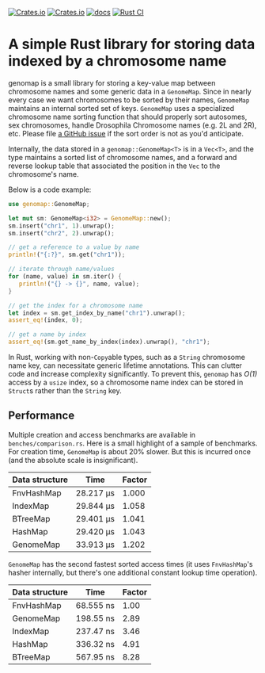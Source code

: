 [![Crates.io](https://img.shields.io/crates/v/genomap)](https://crates.io/crates/genomap) [![Crates.io](https://img.shields.io/crates/d/genomap)](https://crates.io/crates/genomap) [![docs](https://docs.rs/genomap/badge.svg)](https://docs.rs/genomap) [![Rust CI](https://github.com/vsbuffalo/genomap/actions/workflows/rust.yml/badge.svg)](https://github.com/vsbuffalo/genomap/actions)


# A simple Rust library for storing data indexed by a chromosome name

genomap is a small library for storing a key-value map between chromosome
names and some generic data in a `GenomeMap`. Since in nearly every case we
want chromosomes to be sorted by their names, `GenomeMap` maintains an internal
sorted set of keys. `GenomeMap` uses a specialized chromosome name sorting
function that should properly sort autosomes, sex chromosomes, handle
Drosophila Chromosome names (e.g. 2L and 2R), etc. Please file [a GitHub
issue](http://github.com/vsbuffalo/genomemap/issues) if the sort order is not
as you'd anticipate.

Internally, the data stored in a `genomap::GenomeMap<T>` is in a `Vec<T>`, and
the type maintains a sorted list of chromosome names, and a forward and reverse
lookup table that associated the position in the `Vec` to the chromosome's name.

Below is a code example:


```rust
use genomap::GenomeMap;

let mut sm: GenomeMap<i32> = GenomeMap::new();
sm.insert("chr1", 1).unwrap();
sm.insert("chr2", 2).unwrap();

// get a reference to a value by name
println!("{:?}", sm.get("chr1"));

// iterate through name/values
for (name, value) in sm.iter() {
   println!("{} -> {}", name, value);
}

// get the index for a chromosome name
let index = sm.get_index_by_name("chr1").unwrap();
assert_eq!(index, 0);

// get a name by index
assert_eq!(sm.get_name_by_index(index).unwrap(), "chr1");
```

In Rust, working with non-`Copy`able types, such as a `String` chromosome name
key, can necessitate generic lifetime annotations. This can clutter code and
increase complexity significantly. To prevent this, `genomap` has *O(1)* access
by a `usize` index, so a chromosome name index can be stored in `Struct`s
rather than the `String` key.

## Performance

Multiple creation and access benchmarks are available in
`benches/comparison.rs`. Here is a small highlight of a sample of benchmarks.
For creation time, `GenomeMap` is about 20% slower. But this is incurred once
(and the absolute scale is insignificant).

| Data structure | Time      | Factor |
|----------------|-----------|--------|
| FnvHashMap     | 28.217 µs | 1.000  |
| IndexMap       | 29.844 µs | 1.058  |
| BTreeMap       | 29.401 µs | 1.041  |
| HashMap        | 29.420 µs | 1.043  |
| GenomeMap      | 33.913 µs | 1.202  |


`GenomeMap` has the second fastest sorted access times (it uses `FnvHashMap`'s
hasher internally, but there's one additional constant lookup time operation).

| Data structure | Time      | Factor |
|----------------|-----------|--------|
| FnvHashMap     | 68.555 ns | 1.00   |
| GenomeMap      | 198.55 ns | 2.89   |
| IndexMap       | 237.47 ns | 3.46   |
| HashMap        | 336.32 ns | 4.91   |
| BTreeMap       | 567.95 ns | 8.28   | 

